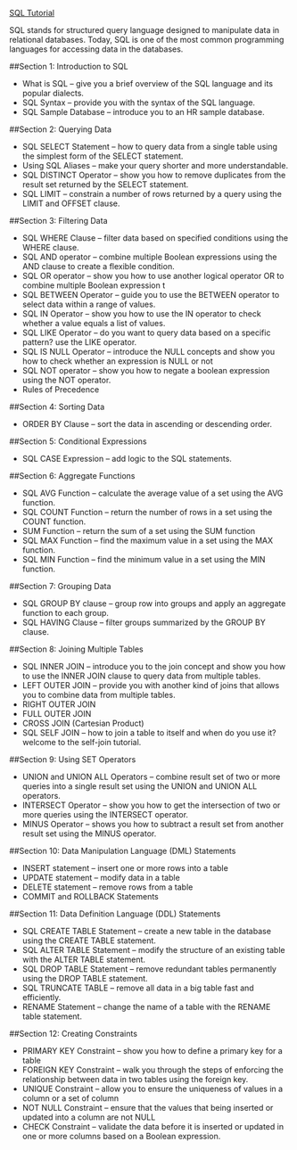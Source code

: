 ﻿[SQL Tutorial](http://www.sqltutorial.org/)


SQL stands for structured query language designed to manipulate data in relational databases. Today, SQL is one of the most common programming languages for accessing data in the databases.

##Section 1: Introduction to SQL

* What is SQL – give you a brief overview of the SQL language and its popular dialects.
* SQL Syntax – provide you with the syntax of the SQL language.
* SQL Sample Database – introduce you to an HR sample database.

##Section 2: Querying Data

* SQL SELECT Statement – how to query data from a single table using the simplest form of the SELECT statement.
* Using SQL Aliases – make your query shorter and more understandable.
* SQL DISTINCT Operator – show you how to remove duplicates from the result set returned by the SELECT statement.
* SQL LIMIT – constrain a number of rows returned by a query using the LIMIT and OFFSET clause.

##Section 3: Filtering Data

* SQL WHERE Clause – filter data based on specified conditions using the WHERE clause.
* SQL AND operator – combine multiple Boolean expressions using the AND clause to create a flexible condition.
* SQL OR operator – show you how to use another logical operator OR to combine multiple Boolean expression t
* SQL BETWEEN Operator – guide you to use the BETWEEN operator to select data within a range of values.
* SQL IN Operator – show  you how to use the IN operator to check whether a value equals a list of values.
* SQL LIKE Operator –  do you want to query data based on a specific pattern? use the LIKE operator.
* SQL IS NULL Operator – introduce the NULL concepts and show you how to check whether an expression is NULL or not
* SQL NOT operator – show you how to negate a boolean expression using the NOT operator.
* Rules of Precedence

##Section 4: Sorting Data

* ORDER BY Clause – sort the data in ascending or descending order.

##Section 5: Conditional Expressions

* SQL CASE Expression – add logic to the SQL statements.

##Section 6: Aggregate Functions

* SQL AVG Function – calculate the average value of a set using the AVG function.
* SQL COUNT Function – return the number of rows in a set using the COUNT function.
* SUM Function – return the sum of a set using the SUM function
* SQL MAX Function – find the maximum value in a set using the MAX function.
* SQL MIN Function – find the minimum value in a set using the MIN function.

##Section 7: Grouping Data

* SQL GROUP BY clause – group row into groups and apply an aggregate function to each group.
* SQL HAVING Clause – filter groups summarized by the GROUP BY clause.

##Section 8: Joining Multiple Tables

* SQL INNER JOIN – introduce you to the join concept and show you how to use the INNER JOIN clause to query data from multiple tables.
* LEFT OUTER JOIN – provide you with another kind of joins that allows you to combine data from multiple tables.
* RIGHT OUTER JOIN
* FULL OUTER JOIN
* CROSS JOIN (Cartesian Product)
* SQL SELF JOIN – how to join a table to itself and when do you use it? welcome to the self-join tutorial.

##Section 9: Using SET Operators

* UNION and UNION ALL Operators – combine result set of two or more queries into a single result set using the UNION and UNION ALL operators.
* INTERSECT Operator  – show you how to get the intersection of two or more queries using the INTERSECT operator.
* MINUS Operator – shows you how to subtract a result set from another result set using the MINUS operator.

##Section 10: Data Manipulation Language (DML) Statements

* INSERT statement – insert one or more rows into a table
* UPDATE statement – modify data in a table
* DELETE statement – remove rows from a table
* COMMIT and ROLLBACK Statements


##Section 11: Data Definition Language (DDL) Statements

* SQL CREATE TABLE Statement – create a new table in the database using the CREATE TABLE statement.
* SQL ALTER TABLE Statement – modify the structure of an existing table with the ALTER TABLE statement.
* SQL DROP TABLE Statement – remove redundant tables permanently using the DROP TABLE statement.
* SQL TRUNCATE TABLE – remove all data in a big table fast and efficiently.
* RENAME Statement – change the name of a table with the RENAME table statement.


##Section 12: Creating Constraints


* PRIMARY KEY Constraint – show you how to define a primary key for a table
* FOREIGN KEY Constraint – walk you through the steps of enforcing the relationship between data in two tables using the foreign key.
* UNIQUE Constraint – allow you to ensure the uniqueness of values in a column or a set of column
* NOT NULL Constraint  – ensure that the values that being inserted or updated into a column are not NULL
* CHECK Constraint – validate the data before it is inserted or updated in one or more columns based on a Boolean expression.

